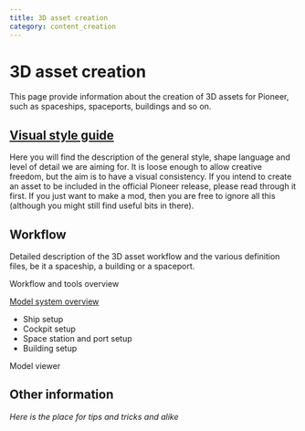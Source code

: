 ```yaml
---
title: 3D asset creation
category: content_creation
---
```


# 3D asset creation

This page provide information about the creation of 3D assets for Pioneer, such as spaceships, spaceports, buildings and so on.

## [Visual style guide](./visual_style_guide.md)

Here you will find the description of the general style, shape language and level of detail we are aiming for. It is loose enough to allow creative freedom, but the aim is to have a visual consistency. If you intend to create an asset to be included in the official Pioneer release, please read through it first. If you just want to make a mod, then you are free to ignore all this (although you might still find useful bits in there).

## Workflow

Detailed description of the 3D asset workflow and the various definition files, be it a spaceship, a building or a spaceport.

Workflow and tools overview

[Model system overview](./model_system.md)

   - Ship setup
   - Cockpit setup
   - Space station and port setup
   - Building setup

Model viewer

## Other information

*Here is the place for tips and tricks and alike*



